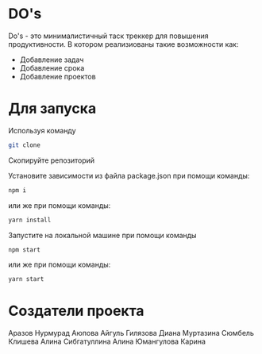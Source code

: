 # DO's
Do's - это минималистичный таск треккер для повышения продуктивности.
В котором реализиованы такие возможности как:
- Добавление задач
- Добавление срока
- Добавление проектов
# Для запуска 
Используя команду 
```sh
git clone
```
Скопируйте репозиторий

Установите зависимости из файла package.json при помощи команды:
```sh
npm i
```
или же при помощи команды:
```sh
yarn install
```
Запустите на локальной машине при помощи команды
```sh
npm start
```
или же при помощи команды:
```sh
yarn start
```
# Создатели проекта
Аразов Нурмурад
Аюпова Айгуль 
Гилязова Диана
Муртазина Сюмбель
Клишева Алина
Сибгатуллина Алина
Юмангулова Карина
